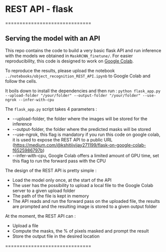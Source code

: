 # REST API - flask


==============================


## Serving the model with an API


This repo contains the code to build a very basic flask API and run inference with the models we obtained in `MaskRCNN_finetune/`. For easier reproducibility, this code is designed to work on [Google Colab](https://colab.research.google.com/). 

To reproduce the results, please upload the notebook `../notebooks/object_recognition_REST_API.ipynb` to Google Colab and follow the cells. 

It boils down to install the dependencies and then run : `python flask_app.py --upload-folder "/your/folder" --output-folder "/your/folder" --use-ngrok --infer-with-cpu`

The `flask_app.py` script takes 4 parameters :
- --upload-folder, the folder where the images will be stored for the inference
- --output-folder, the folder where the predicted masks will be stored
- --use-ngrok, this flag is mandatory if you run this code on google colab, it is used to expose the REST API to a public URL (https://medium.com/@kshitijvijay271199/flask-on-google-colab-f6525986797b)
- --infer-with-cpu, Google Colab offers a limited amount of GPU time, set this flag to run the forward pass with the CPU

The design of the REST API is pretty simple : 
- Load the model only once, at the start of the API
- The user has the possibility to upload a local file to the Google Colab server to a given upload folder
- The path of the file is kept in memory
- The API reads and run the forward pass on the uploaded file, the results are prompted and the resulting image is stored to a given output folder


At the moment, the REST API can : 
- Upload a file
- Compute the masks, the % of pixels masked and prompt the result
- Store the output file in the desired location


==============================
